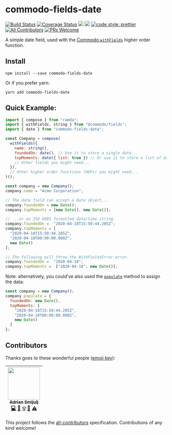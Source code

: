 # commodo-fields-date
[![Build Status](https://travis-ci.org/doitadrian/commodo-fields-date.svg?branch=master)](https://travis-ci.org/doitadrian/commodo-fields-date)
[![Coverage Status](https://coveralls.io/repos/github/doitadrian/commodo-fields-date/badge.svg?branch=master)](https://coveralls.io/github/doitadrian/commodo-fields-date?branch=master)
[![](https://img.shields.io/npm/dw/commodo-fields-date.svg)](https://www.npmjs.com/package/commodo-fields-date) 
[![](https://img.shields.io/npm/v/commodo-fields-date.svg)](https://www.npmjs.com/package/commodo-fields-date)
[![code style: prettier](https://img.shields.io/badge/code_style-prettier-ff69b4.svg?style=flat-square)](https://github.com/prettier/prettier)
[![All Contributors](https://img.shields.io/badge/all_contributors-1-orange.svg?style=flat-square)](#contributors)
[![PRs Welcome](https://img.shields.io/badge/PRs-welcome-brightgreen.svg?style=flat-square)](http://makeapullrequest.com)
  
A simple date field, used with the [Commodo `withFields`](https://github.com/webiny/commodo/tree/master/packages/fields) higher order function. 

## Install
```
npm install --save commodo-fields-date
```

Or if you prefer yarn: 
```
yarn add commodo-fields-date
```

## Quick Example:
 
```javascript
import { compose } from "ramda";
import { withFields, string } from "@commodo/fields";
import { date } from "commodo-fields-date";

const Company = compose(
  withFields({
    name: string(),
    foundedOn: date(), // Use it to store a single date.
    topMoments: date({ list: true }) // Or use it to store a list of dates.
    // Other fields you might need...
  }),
  // Other higher order functions (HOFs) you might need...
)();

const company = new Company();
company.name = "Acme Corporation";

// The date field can accept a Date object... 
company.foundedOn = new Date();
company.topMoments = [new Date(), new Date()];

// ...or an ISO 8601 formatted date/time string.
company.foundedOn =  "2020-04-18T15:50:44.205Z";
company.topMoments = [
  "2020-04-18T15:50:44.205Z",
  "2020-04-10T00:00:00.000Z",
  new Date()
];

// The following will throw the WithFieldsError error.
company.foundedOn =  "2020-04-18";
company.topMoments =  ["2020-04-18", new Date()];
```

Note: alternatively, you could've also used the [`populate`](https://github.com/webiny/commodo/tree/master/packages/fields#populatedata-object-void) method to assign the data:

```javascript
const company = new Company();
company.populate = {
  foundedOn: new Date(),
  topMoments: [
    "2020-04-18T15:50:44.205Z",
    "2020-04-10T00:00:00.000Z",
    new Date()
  ]
};
```

## Contributors

Thanks goes to these wonderful people ([emoji key](https://github.com/kentcdodds/all-contributors#emoji-key)):

<!-- ALL-CONTRIBUTORS-LIST:START - Do not remove or modify this section -->
<!-- prettier-ignore -->
| [<img src="https://avatars0.githubusercontent.com/u/5121148?v=4" width="100px;"/><br /><sub><b>Adrian Smijulj</b></sub>](https://github.com/doitadrian)<br />[💻](https://github.com/doitadrian/commodo-fields-date/commits?author=doitadrian "Code") [📖](https://github.com/doitadrian/commodo-fields-date/commits?author=doitadrian "Documentation") [💡](#example-doitadrian "Examples") [👀](#review-doitadrian "Reviewed Pull Requests") [⚠️](https://github.com/doitadrian/commodo-fields-date/commits?author=doitadrian "Tests") |
| :---: |
<!-- ALL-CONTRIBUTORS-LIST:END -->

This project follows the [all-contributors](https://github.com/kentcdodds/all-contributors) specification. Contributions of any kind welcome!
